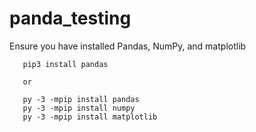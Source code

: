 # panda_testing

Ensure you have installed Pandas, NumPy, and matplotlib

```
   pip3 install pandas

   or

   py -3 -mpip install pandas
   py -3 -mpip install numpy
   py -3 -mpip install matplotlib
```

